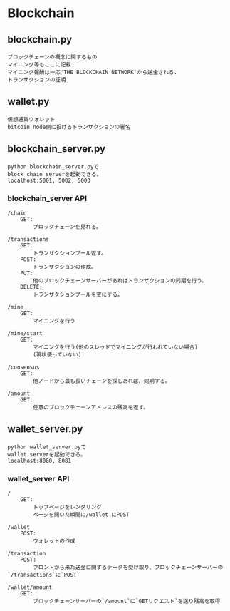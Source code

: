 # Blockchain

## blockchain.py
```
ブロックチェーンの概念に関するもの
マイニング等もここに記載
マイニング報酬は一応'THE BLOCKCHAIN NETWORK'から送金される.
トランザクションの証明
```

## wallet.py
```
仮想通貨ウォレット
bitcoin node側に投げるトランザクションの署名
```

## blockchain_server.py
```
python blockchain_server.pyで
block chain serverを起動できる。
localhost:5001, 5002, 5003
```

### blockchain_server API
```
/chain
    GET:
        ブロックチェーンを見れる。

/transactions
    GET:
        トランザクションプール返す。
    POST:
        トランザクションの作成。
    PUT:
        他のブロックチェーンサーバーがあればトランザクションの同期を行う。
    DELETE:
        トランザクションプールを空にする。

/mine
    GET:
        マイニングを行う

/mine/start
    GET:
        マイニングを行う(他のスレッドでマイニングが行われていない場合)
        (現状使っていない)

/consensus
    GET:
        他ノードから最も長いチェーンを探しあれば、同期する。

/amount
    GET:
        任意のブロックチェーンアドレスの残高を返す。

```

## wallet_server.py
```
python wallet_server.pyで
wallet serverを起動できる。
localhost:8080, 8081
```

### wallet_server API
```
/
    GET:
        トップページをレンダリング
        ページを開いた瞬間に/wallet にPOST

/wallet
    POST:
        ウォレットの作成

/transaction
    POST:
        フロントから来た送金に関するデータを受け取り、ブロックチェーンサーバーの`/transactions`に`POST`

/wallet/amount
    GET:
        ブロックチェーンサーバーの`/amount`に`GETリクエスト`を送り残高を取得
```
